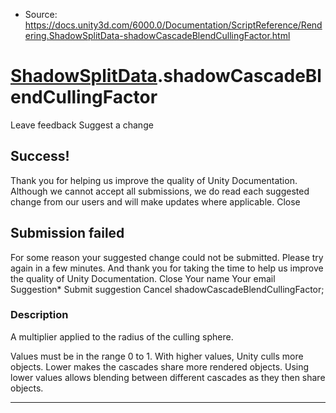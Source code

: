 * Source: https://docs.unity3d.com/6000.0/Documentation/ScriptReference/Rendering.ShadowSplitData-shadowCascadeBlendCullingFactor.html

#  [ShadowSplitData](https://docs.unity3d.com/6000.0/Documentation/ScriptReference/Rendering.ShadowSplitData.html).shadowCascadeBlendCullingFactor
Leave feedback
Suggest a change
## Success!
Thank you for helping us improve the quality of Unity Documentation. Although we cannot accept all submissions, we do read each suggested change from our users and will make updates where applicable.
Close
## Submission failed
For some reason your suggested change could not be submitted. Please <a>try again</a> in a few minutes. And thank you for taking the time to help us improve the quality of Unity Documentation.
Close
Your name Your email Suggestion* Submit suggestion
Cancel
shadowCascadeBlendCullingFactor; 
### Description
A multiplier applied to the radius of the culling sphere.  
  
Values must be in the range 0 to 1. With higher values, Unity culls more objects. Lower makes the cascades share more rendered objects. Using lower values allows blending between different cascades as they then share objects. 
* * *
